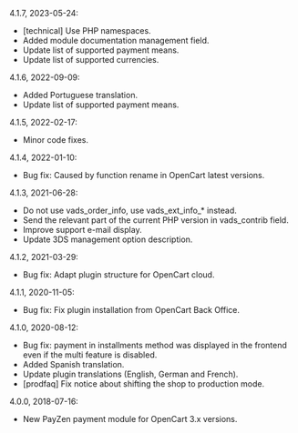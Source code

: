 4.1.7, 2023-05-24:
- [technical] Use PHP namespaces.
- Added module documentation management field.
- Update list of supported payment means.
- Update list of supported currencies.

4.1.6, 2022-09-09:
- Added Portuguese translation.
- Update list of supported payment means.

4.1.5, 2022-02-17:
- Minor code fixes.

4.1.4, 2022-01-10:
- Bug fix: Caused by function rename in OpenCart latest versions.

4.1.3, 2021-06-28:
- Do not use vads\_order\_info, use vads\_ext\_info\_* instead.
- Send the relevant part of the current PHP version in vads\_contrib field.
- Improve support e-mail display.
- Update 3DS management option description.

4.1.2, 2021-03-29:
- Bug fix: Adapt plugin structure for OpenCart cloud.

4.1.1, 2020-11-05:
- Bug fix: Fix plugin installation from OpenCart Back Office.

4.1.0, 2020-08-12:
- Bug fix: payment in installments method was displayed in the frontend even if the multi feature is disabled.
- Added Spanish translation.
- Update plugin translations (English, German and French).
- [prodfaq] Fix notice about shifting the shop to production mode.

4.0.0, 2018-07-16:
- New PayZen payment module for OpenCart 3.x versions.
